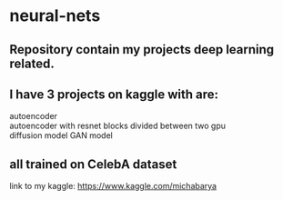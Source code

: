 # neural-nets
## Repository contain my projects deep learning related.

## I have 3 projects on kaggle with are: 
  autoencoder  
  autoencoder with resnet blocks divided between two gpu    
  diffusion model 
  GAN model
  
## all trained on CelebA dataset

link to my kaggle: https://www.kaggle.com/michabarya
